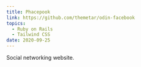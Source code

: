 ```yaml
---
title: Phacepook
link: https://github.com/themetar/odin-facebook
topics:
  - Ruby on Rails
  - Tailwind CSS
date: 2020-09-25
---
```

Social networking website.
